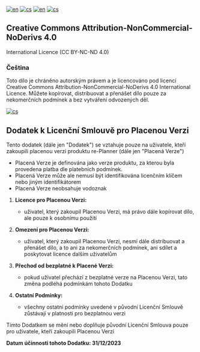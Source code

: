 [![en](https://img.shields.io/badge/lang-en-red.svg)](https://github.com/PepikVaio/reMarkable_re-Planner/tree/main?tab=License-1-ov-file)
[![cs](https://img.shields.io/badge/lang-cs-springgreen.svg)](https://github.com/PepikVaio/reMarkable_re-Planner/blob/main/.language_cs/LICENSE.cs.md)
[![en](https://img.shields.io/badge/payment-en-blue.svg)](https://github.com/PepikVaio/reMarkable_re-Planner/blob/main/PAYMENT.md)
[![cs](https://img.shields.io/badge/payment-cs-green.svg)](https://github.com/PepikVaio/reMarkable_re-Planner/blob/main/.language_cs/PAYMENT.cs.md)


## Creative Commons Attribution-NonCommercial-NoDerivs 4.0
International Licence (CC BY-NC-ND 4.0)

### Čeština
Toto dílo je chráněno autorským právem a je licencováno pod licencí Creative Commons Attribution-NonCommercial-NoDerivs 4.0 International Licence. Můžete kopírovat, distribuovat a přenášet dílo pouze za nekomerčních podmínek a bez vytváření odvozených děl.

[![cs](https://img.shields.io/badge/details-cs-springgreen.svg)](https://creativecommons.org/licenses/by-nc-nd/4.0/deed.cs)


## Dodatek k Licenční Smlouvě pro Placenou Verzi

Tento dodatek (dále jen "Dodatek") se vztahuje pouze na uživatele, kteří zakoupili placenou verzi produktu re-Planner (dále jen "Placená Verze")
* Placená Verze je definována jako verze produktu, za kterou byla provedena platba dle platebních podmínek.
* Placená Verze může ale nemusí být identifikována licenčním klíčem nebo jiným identifikátorem
* Placená Verze neobsahuje vodoznak

1. **Licence pro Placenou Verzi:**
   * uživatel, který zakoupil Placenou Verzi, má právo dále kopírovat dílo, ale pouze k osobnímu použití

2. **Omezení pro Placenou Verzi:**
   * uživatel, který zakoupil Placenou Verzi, nesmí dále distribuovat a přenášet dílo, a to ani za nekomerčních podmínek, ani sdílet a poskytovat licence dalším uživatelům

3. **Přechod od bezplatné k Placené Verzi:**
   * pokud uživatel přechází z bezplatné verze na Placenou Verzi, tato změna podléhá podmínkám tohoto Dodatku

4. **Ostatní Podmínky:**
   * všechny ostatní podmínky uvedené v původní Licenční Smlouvě zůstávají v platnosti pro bezplatnou verzi

Tímto Dodatkem se mění nebo doplňuje původní Licenční Smlouva pouze pro uživatele, kteří zakoupili Placenou Verzi

**Datum účinnosti tohoto Dodatku: 31/12/2023**
